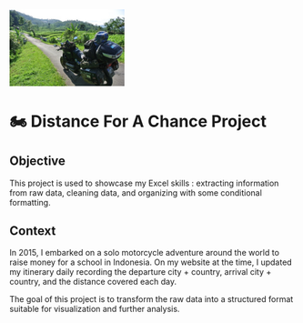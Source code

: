 <img src="https://github.com/Dympo/dympo/blob/main/images/DSC_58390.jpg?raw=true" alt="Florian Dumas - Data Analyst | SQL Developer" width="40%" />

# 🏍️ Distance For A Chance Project

## Objective

This project is used to showcase my Excel skills : extracting information from raw data, cleaning data, and organizing with some conditional formatting.

## Context

In 2015, I embarked on a solo motorcycle adventure around the world to raise money for a school in Indonesia. On my website at the time, I updated my itinerary daily recording the departure city + country, arrival city + country, and the distance covered each day.

The goal of this project is to transform the raw data into a structured format suitable for visualization and further analysis.

